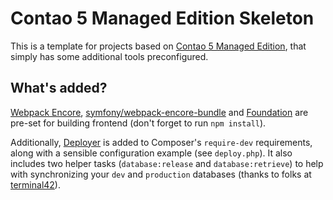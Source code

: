 # Contao 5 Managed Edition Skeleton

This is a template for projects based on [Contao 5 Managed Edition](https://github.com/contao/managed-edition),
that simply has some additional tools preconfigured.

## What's added?

[Webpack Encore](https://github.com/symfony/webpack-encore), [symfony/webpack-encore-bundle](https://github.com/symfony/webpack-encore-bundle) and [Foundation](https://get.foundation/) are pre-set
for building frontend (don't forget to run `npm install`).

Additionally, [Deployer](https://deployer.org/) is added to Composer's `require-dev` requirements, 
along with a sensible configuration example (see `deploy.php`). It also includes two helper tasks
(`database:release` and `database:retrieve`) to help with synchronizing your `dev` and `production` databases
(thanks to folks at [terminal42](https://github.com/terminal42)).
